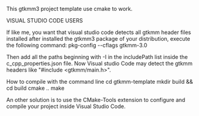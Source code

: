 This gtkmm3 project template use cmake to work.

VISUAL STUDIO CODE USERS

If like me, you want that visual studio code detects all gtkmm header files installed after installed the gtkmm3 package of your distribution, execute the following command: pkg-config --cflags gtkmm-3.0

Then add all the paths beginning with -I in the includePath list inside the c_cpp_properties.json file. Now Visual studio Code may detect the gtkmm headers like "#include <gtkmm/main.h>".

How to compile with the command line cd gtkmm-template mkdir build && cd build cmake .. make

An other solution is to use the CMake-Tools extension to configure and compile your project inside Visual Studio Code.
